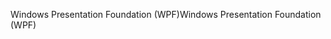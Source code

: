 <span data-ttu-id="e5014-101">Windows Presentation Foundation (WPF)</span><span class="sxs-lookup"><span data-stu-id="e5014-101">Windows Presentation Foundation (WPF)</span></span>